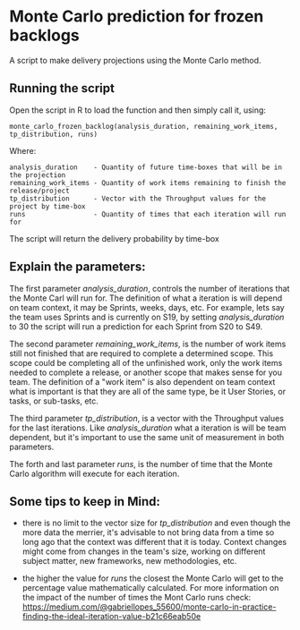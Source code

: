 # Monte Carlo prediction for frozen backlogs
   A script to make delivery projections using the Monte Carlo method.
   
## Running the script
   Open the script in R to load the function and then simply call it, using:
   ```
   monte_carlo_frozen_backlog(analysis_duration, remaining_work_items, tp_distribution, runs)
   ```
   Where:
   ```
   analysis_duration    - Quantity of future time-boxes that will be in the projection
   remaining_work_items - Quantity of work items remaining to finish the release/project
   tp_distribution      - Vector with the Throughput values for the project by time-box
   runs                 - Quantity of times that each iteration will run for
   ```
   The script will return the delivery probability by time-box

## Explain the parameters:

   The first parameter *analysis_duration*, controls the number of iterations that the Monte Carl will run for. The definition of what a iteration is will depend on team context, it may be Sprints, weeks, days, etc. For example, lets say the team uses Sprints and is currently on S19, by setting *analysis_duration* to 30 the script will run a prediction for each Sprint from S20 to S49.

   The second parameter *remaining_work_items*, is the number of work items still not finished that are required to complete a determined scope. This scope could be completing all of the unfinished work, only the work items needed to complete a release, or another scope that makes sense for you team. The definition of a "work item" is also dependent on team context what is important is that they are all of the same type, be it User Stories, or tasks, or sub-tasks, etc.

   The third parameter *tp_distribution*, is a vector with the Throughput values for the last iterations. Like *analysis_duration* what a iteration is will be team dependent, but it's important to use the same unit of measurement in both parameters.

   The forth and last parameter *runs*, is the number of time that the Monte Carlo algorithm will execute for each iteration.

## Some tips to keep in Mind:

   - there is no limit to the vector size for *tp_distribution* and even though the more data the merrier, it's advisable to not bring data from a time so long ago that the context was different that it is today. Context changes might come from changes in the team's size, working on different subject matter, new frameworks, new methodologies, etc.

   - the higher the value for *runs* the closest the Monte Carlo will get to the percentage value mathematically calculated. For more information on the impact of the number of times the Mont Carlo runs check: https://medium.com/@gabriellopes_55600/monte-carlo-in-practice-finding-the-ideal-iteration-value-b21c66eab50e

